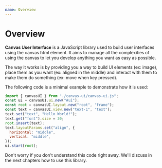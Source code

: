 ```yaml
---
name: Overview
---
```


# Overview

**Canvas User Interface** is a JavaScript library used to build user interfaces using the canvas html element. It aims to manage all the complexities of using the canvas to let you develop anything you want as easy as possible.

The way it works is by providing you a way to build UI elements (ex: image), place them as you want (ex: aligned in the middle) and interact with them to make them do something (ex: move when key pressed).

The following code is a minimal example to demonstrate how it is used:

```javascript
import { canvasUI } from "./canvas-ui/canvas-ui.js";
const ui = canvasUI.ui.new("#ui");
const root = canvasUI.layout.new("root", "frame");
const text = canvasUI.view.new("text-1", "text");
text.set("text", "Hello World!");
text.get("font").size = 30;
root.insert(text);
text.layoutParams.set("align", {
  horizontal: "middle",
  vertical: "middle",
});
ui.start(root);
```

Don't worry if you don't understand this code right away. We'll discuss in the next chapters how to use this library.
